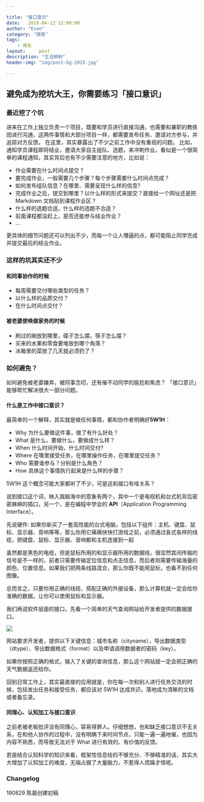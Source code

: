 ```yaml
---

title: "接口意识"
date:   2018-04-12 12:00:00
author: "Evan"
category: "随笔"
tags:
    - 成长
layout:     post
description: "生活种种"
header-img: "img/post-bg-2015.jpg"

---
```


## 避免成为挖坑大王，你需要练习「接口意识」

### 最近挖了个坑
进来在工作上独立负责一个项目，既要和学员进行直接沟通，也需要和兼职的教练团进行沟通，这两件事情和大部分项目一样，都需要发布任务、邀请对方参与，并追踪对方反馈。
在这里，其实暴露出了不少之前工作中没有重视的问题。
比如，通知学员课程即将结业，邀请大家自主组队、选题，来冲刺作业。看似是一个很简单的课程通知，其实背后也有不少需要注意的地方，比如说：
* 作业需要在什么时间点提交？
* 要完成作业，一般需要几个步骤？每个步骤需要什么时间点完成？
* 如何发布组队信息？在哪里、需要呈现什么样的信息?
* 完成作业之后，提交到哪里？以什么样的形式来提交？直接给一个网址还是把 Markdown 文档贴到课程作业区？
* 什么样的选题合适，什么样的选题不合适？
* 前面课程都没赶上，是否还能参与结业作业？
* ...

更具体的细节问题还可以列出不少，而每一个让人懵逼的点，都可能阻止同学完成并提交最后的结业作业。

### 这样的坑其实还不少
#### 和同事协作的时候
* 每周需要交付哪些类型的任务？
* 以什么样的品质交付？
* 在什么时间点交付？

#### 被老婆使唤做家务的时候
* 刷过的碗放到哪里，碟子怎么摆，筷子怎么摆？
* 买来的水果和零食要堆放到哪个角落？
* 冰箱里的菜放了几天就必须扔了？

### 如何避免？
如何避免被老婆嫌弃，被同事念叨，还有催不动同学的尴尬和焦虑？
「接口意识」能够帮忙解决很大一部分问题。

#### 什么是工作中接口意识？
最简单的一个解释，其实就是做任何事情，都和协作者明确好**5W1H**：
* Why 为什么要做这件事，做了有什么好处？
* What 是什么，要做什么，要做成什么样？
* When 什么时间开始，什么时间交付?
* Where 在哪里接受任务，在哪里操作任务，在哪里提交任务？
* Who 需要谁参与？分别是什么角色？
* How 具体这个事情执行起来是什么样的步骤？

5W1H 这个概念可能大家都听了不少，可是这和接口有啥关系？

说到接口这个词，映入我脑海中的意象有两个，其中一个是电视机和台式机背后密密麻麻的插口，另一个，是在编程中学会的 **API**（Application Programming Interface）。

先说硬件:
如果你新买了一套高性能的台式电脑，包括以下组件：主机、键盘、鼠标、显示器、音响等等，那么你用它痛痛快快打游戏之前，必须通过各式各样的线缆，把键盘、鼠标、显示器、音响都和主机连接到一起

虽然都是黑色的电缆，但是鼠标所用的和显示器所用的数据线，很显然其间传输的信号是不一样的，前者只需要传输定位信息和点击信息，而后者则需要传输海量的颜色、位置信息。如果我们把两条线路混合，那么你既不能用鼠标，也看不到任何图像。

总而言之，只要你用正确的线缆、搭配正确的外接设备，那么计算机就一定会给你准确的数据，让你可以使用鼠标和显示器。

我们再说软件层面的接口，先看一个简单的天气查询网站给开发者提供的数据接口。

![](https://static.openmindclub.com/2019-08-29-043116.jpg)

网站要求开发者，提供以下关键信息：城市名称（cityname），导出数据类型（dtype）、导出数据格式（format）以及申请调用数据者的密码（key）。

如果你按照正确的格式，输入了关键的查询信息，那么这个网站就一定会把正确的天气数据返还给你。

回到日常工作上，其实最直接的应用就是，你在每一次和别人进行任务交流的时候，包括发出任务和接受任务，都应该对 5W1H 达成共识，落地成为清晰的文档或者备忘录。

#### 同理心、认知加工与接口意识
之前老被老板批评没有同理心，容易得罪人。仔细想想，也和缺乏接口意识不无关系，在和他人协作的过程中，没有明确下来时间节点，只能一遍一遍地催，也因为内容不熟悉，而导致无法对于 What 进行有效的、有价值的反馈。

若是结合认知科学的知识来看，框架性信息给的不够充分、不够精准的话，其实大大增加了认知加工的难度，无端占据了大量脑力，不惹得人烦躁才怪呢。


### Changelog
190829 陈晨创建初稿
